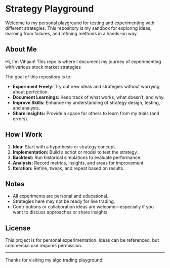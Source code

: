 # Strategy Playground

Welcome to my personal playground for testing and experimenting with different strategies. This repository is my sandbox for exploring ideas, learning from failures, and refining methods in a hands-on way.

## About Me

Hi, I'm Vihaan! This repo is where I document my journey of experimenting with various stock market strategies

The goal of this repository is to:

- **Experiment Freely:** Try out new ideas and strategies without worrying about perfection.
- **Document Learnings:** Keep track of what works, what doesn’t, and why.
- **Improve Skills:** Enhance my understanding of strategy design, testing, and analysis.
- **Share Insights:** Provide a space for others to learn from my trials (and errors).


## How I Work

1. **Idea:** Start with a hypothesis or strategy concept.
2. **Implementation:** Build a script or model to test the strategy.
3. **Backtest:** Run historical simulations to evaluate performance.
4. **Analysis:** Record metrics, insights, and areas for improvement.
5. **Iteration:** Refine, tweak, and repeat based on results.

## Notes

- All experiments are personal and educational.
- Strategies here may not be ready for live trading.
- Contributions or collaboration ideas are welcome—especially if you want to discuss approaches or share insights.

## License

This project is for personal experimentation. Ideas can be referenced, but commercial use requires permission.

---

Thanks for visiting my algo trading playground!
